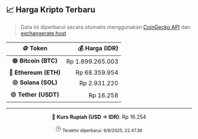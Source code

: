 

<!-- HARGA_KRIPTO -->
## 📈 Harga Kripto Terbaru

> Data ini diperbarui secara otomatis menggunakan [CoinGecko API](https://www.coingecko.com/) dan [exchangerate.host](https://exchangerate.host/)

<div align="center">

| 🪙 Token | 💰 Harga (IDR) |
|:------:|---------------:|
| 🟠 **Bitcoin (BTC)**   | Rp 1.899.265.003 |
| 🔵 **Ethereum (ETH)**  | Rp 68.359.954 |
| 🟣 **Solana (SOL)**    | Rp 2.931.220 |
| 🟢 **Tether (USDT)**   | Rp 16.258 |

---

💱 **Kurs Rupiah (USD → IDR)**: Rp 16.254

🕒 <sub>Terakhir diperbarui: 9/8/2025, 22.47.39</sub>

</div>
<!-- /HARGA_KRIPTO -->